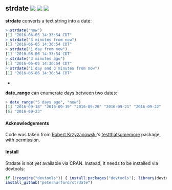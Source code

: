 ## strdate <a href="https://travis-ci.org/peterhurford/strdate"><img src="https://img.shields.io/travis/peterhurford/strdate.svg"></a> <a href="https://codecov.io/github/peterhurford/strdate"><img src="https://img.shields.io/codecov/c/github/peterhurford/strdate.svg"></a> <a href="https://github.com/peterhurford/strdate/tags"><img src="https://img.shields.io/github/tag/peterhurford/strdate.svg"></a>

**strdate** converts a text string into a date:

```R
> strdate("now")
[1] "2016-06-05 14:33:54 CDT"
> strdate("3 minutes from now")
[1] "2016-06-05 14:36:54 CDT"
> strdate("1 day from now")
[1] "2016-06-06 14:33:54 CDT"
> strdate("3 minutes ago")
[1] "2016-06-05 14:30:54 CDT"
> strdate("1 day and 3 minutes from now")
[1] "2016-06-06 14:36:54 CDT"
```

-

**date_range** can enumerate days between two dates:

```R
> date_range("5 days ago", "now")
[1] "2016-09-18" "2016-09-19" "2016-09-20" "2016-09-21" "2016-09-22"
[6] "2016-09-23"
```


#### Acknowledgements

Code was taken from [Robert Krzyzanowski](https://github.com/robertzk)'s [testthatsomemore](https://github.com/robertzk/testthatsomemore) package, with permission.


#### Install

Strdate is not yet available via CRAN. Instead, it needs to be installed via devtools:

```R
if (!require("devtools")) { install.packages("devtools"); library(devtools) }
install_github("peterhurford/strdate")
```
